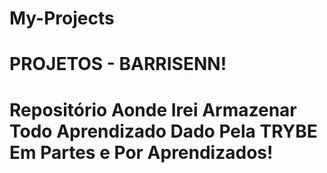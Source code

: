 # My-Projects
# PROJETOS - BARRISENN!
# Repositório Aonde Irei Armazenar Todo Aprendizado Dado Pela TRYBE Em Partes e Por Aprendizados!
